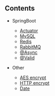 ## Contents

* SpringBoot
  * [Actuator](https://github.com/huzhenjie/SpringCloudDemo/tree/master/background/src/main/java/com/scrat/background/module/actuator)
  * [MySQL](https://github.com/huzhenjie/SpringCloudDemo/tree/master/background/src/main/java/com/scrat/background/module/mysql)
  * [Redis](https://github.com/huzhenjie/SpringCloudDemo/tree/master/background/src/main/java/com/scrat/background/module/redis)
  * [RabbitMQ](https://github.com/huzhenjie/SpringCloudDemo/tree/master/background/src/main/java/com/scrat/background/module/queue)
  * [@Async](https://github.com/huzhenjie/SpringCloudDemo/tree/master/background/src/main/java/com/scrat/background/module/async)
  * [@Valid](https://github.com/huzhenjie/SpringCloudDemo/tree/master/background/src/main/java/com/scrat/background/module/valid)

* Other
  * [AES encrypt](https://github.com/huzhenjie/SpringCloudDemo/tree/master/background/src/main/java/com/scrat/background/module/aes)
  * [HTTP encrypt](https://github.com/huzhenjie/SpringCloudDemo/tree/master/background/src/main/java/com/scrat/background/module/encrypt)
  * [Date](https://github.com/huzhenjie/SpringCloudDemo/tree/master/background/src/main/java/com/scrat/background/module/date)